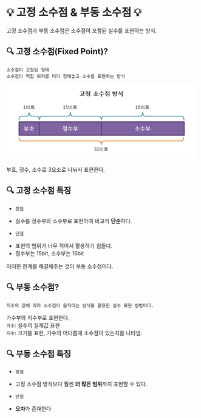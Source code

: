 # 💡 고정 소수점 & 부동 소수점 💡
고정 소수점과 부동 소수점은 소수점이 포함된 실수를 표현하는 방식.

## 🔍 고정 소수점(Fixed Point)?
```
소수점이 고정된 형태   
소수점이 찍힐 위치를 미리 정해놓고 소수를 표현하는 방식   
```
<img src = "/컴퓨터구조/img/고정소수점.png" width="500px">   

부호, 정수, 소수로 3요소로 나눠서 표현한다.   

## 🔍 고정 소수점 특징
* `장점`
- 실수를 정수부와 소수부로 표현하여 비교적 **단순**하다.   

* `단점`
- 표현의 범위가 너무 적어서 활용하기 힘들다.
- 정수부는 15bit, 소수부는 16bit    

이러한 한계를 해결해주는 것이 부동 소수점이다.   

## 🔍 부동 소수점?
```
지수의 값에 따라 소수점이 움직이는 방식을 활용한 실수 표현 방법이다.
```
가수부와 지수부로 표현한다.   
`가수`: 실수의 실제값 표현   
`지수`: 크기를 표현, 가수의 어디쯤에 소수점이 있는지를 나타냄.   

## 🔍 부동 소수점 특징
* `장점`
- 고정 소수점 방식보다 훨씬 **더 많은 범위**까지 표현할 수 있다.   

* `단점`
- **오차**가 존재한다